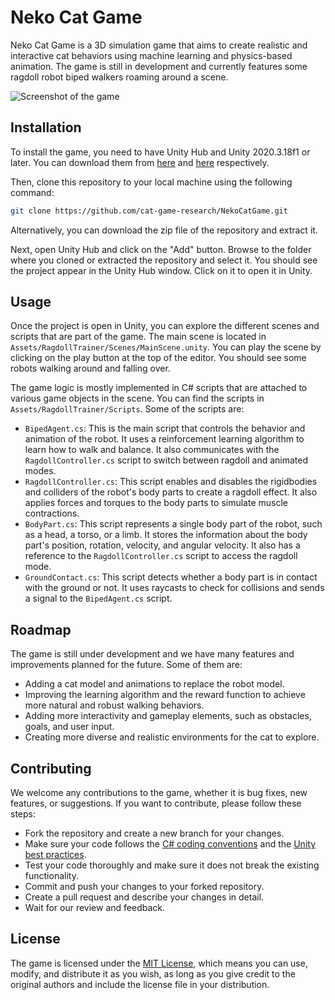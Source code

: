 # Neko Cat Game

Neko Cat Game is a 3D simulation game that aims to create realistic and interactive cat behaviors using machine learning and physics-based animation. The game is still in development and currently features some ragdoll robot biped walkers roaming around a scene.

![Screenshot of the game](./WalkerMotionAgent_01.png)

## Installation

To install the game, you need to have Unity Hub and Unity 2020.3.18f1 or later. You can download them from [here](^2^) and [here](^3^) respectively. 

Then, clone this repository to your local machine using the following command:

```bash
git clone https://github.com/cat-game-research/NekoCatGame.git
```

Alternatively, you can download the zip file of the repository and extract it.

Next, open Unity Hub and click on the "Add" button. Browse to the folder where you cloned or extracted the repository and select it. You should see the project appear in the Unity Hub window. Click on it to open it in Unity.

## Usage

Once the project is open in Unity, you can explore the different scenes and scripts that are part of the game. The main scene is located in `Assets/RagdollTrainer/Scenes/MainScene.unity`. You can play the scene by clicking on the play button at the top of the editor. You should see some robots walking around and falling over.

The game logic is mostly implemented in C# scripts that are attached to various game objects in the scene. You can find the scripts in `Assets/RagdollTrainer/Scripts`. Some of the scripts are:

- `BipedAgent.cs`: This is the main script that controls the behavior and animation of the robot. It uses a reinforcement learning algorithm to learn how to walk and balance. It also communicates with the `RagdollController.cs` script to switch between ragdoll and animated modes.
- `RagdollController.cs`: This script enables and disables the rigidbodies and colliders of the robot's body parts to create a ragdoll effect. It also applies forces and torques to the body parts to simulate muscle contractions.
- `BodyPart.cs`: This script represents a single body part of the robot, such as a head, a torso, or a limb. It stores the information about the body part's position, rotation, velocity, and angular velocity. It also has a reference to the `RagdollController.cs` script to access the ragdoll mode.
- `GroundContact.cs`: This script detects whether a body part is in contact with the ground or not. It uses raycasts to check for collisions and sends a signal to the `BipedAgent.cs` script.

## Roadmap

The game is still under development and we have many features and improvements planned for the future. Some of them are:

- Adding a cat model and animations to replace the robot model.
- Improving the learning algorithm and the reward function to achieve more natural and robust walking behaviors.
- Adding more interactivity and gameplay elements, such as obstacles, goals, and user input.
- Creating more diverse and realistic environments for the cat to explore.

## Contributing

We welcome any contributions to the game, whether it is bug fixes, new features, or suggestions. If you want to contribute, please follow these steps:

- Fork the repository and create a new branch for your changes.
- Make sure your code follows the [C# coding conventions](^4^) and the [Unity best practices](^5^).
- Test your code thoroughly and make sure it does not break the existing functionality.
- Commit and push your changes to your forked repository.
- Create a pull request and describe your changes in detail.
- Wait for our review and feedback.

## License

The game is licensed under the [MIT License](^6^), which means you can use, modify, and distribute it as you wish, as long as you give credit to the original authors and include the license file in your distribution.
